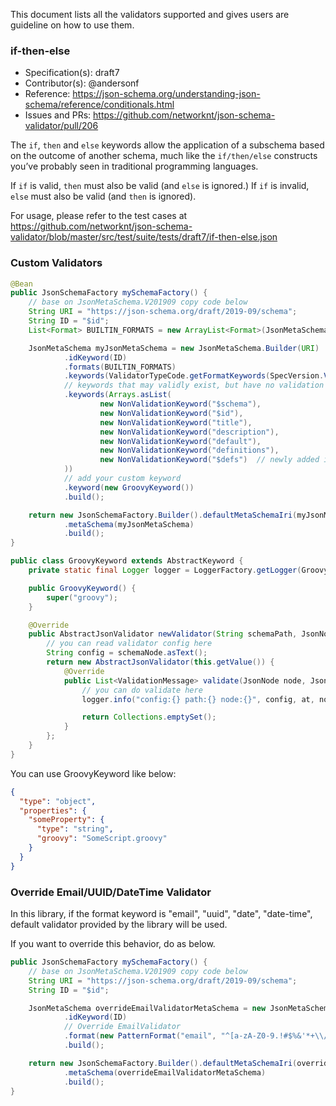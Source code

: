 This document lists all the validators supported and gives users are guideline on how to use them. 

### if-then-else

* Specification(s): draft7
* Contributor(s): @andersonf
* Reference: https://json-schema.org/understanding-json-schema/reference/conditionals.html
* Issues and PRs: https://github.com/networknt/json-schema-validator/pull/206

The `if`, `then` and `else` keywords allow the application of a subschema based on the outcome of another schema, much like the `if/then/else` constructs you’ve probably seen in traditional programming languages.

If `if` is valid, `then` must also be valid (and `else` is ignored.) If `if` is invalid, `else` must also be valid (and `then` is ignored).

For usage, please refer to the test cases at https://github.com/networknt/json-schema-validator/blob/master/src/test/suite/tests/draft7/if-then-else.json

### Custom Validators
````java
@Bean
public JsonSchemaFactory mySchemaFactory() {
    // base on JsonMetaSchema.V201909 copy code below
    String URI = "https://json-schema.org/draft/2019-09/schema";
    String ID = "$id";
    List<Format> BUILTIN_FORMATS = new ArrayList<Format>(JsonMetaSchema.COMMON_BUILTIN_FORMATS);

    JsonMetaSchema myJsonMetaSchema = new JsonMetaSchema.Builder(URI)
            .idKeyword(ID)
            .formats(BUILTIN_FORMATS)
            .keywords(ValidatorTypeCode.getFormatKeywords(SpecVersion.VersionFlag.V201909))
            // keywords that may validly exist, but have no validation aspect to them
            .keywords(Arrays.asList(
                    new NonValidationKeyword("$schema"),
                    new NonValidationKeyword("$id"),
                    new NonValidationKeyword("title"),
                    new NonValidationKeyword("description"),
                    new NonValidationKeyword("default"),
                    new NonValidationKeyword("definitions"),
                    new NonValidationKeyword("$defs")  // newly added in 2018-09 release.
            ))
            // add your custom keyword
            .keyword(new GroovyKeyword())
            .build();

    return new JsonSchemaFactory.Builder().defaultMetaSchemaIri(myJsonMetaSchema.getIri())
            .metaSchema(myJsonMetaSchema)
            .build();
}

public class GroovyKeyword extends AbstractKeyword {
    private static final Logger logger = LoggerFactory.getLogger(GroovyKeyword.class);

    public GroovyKeyword() {
        super("groovy");
    }

    @Override
    public AbstractJsonValidator newValidator(String schemaPath, JsonNode schemaNode, JsonSchema parentSchema, ValidationContext validationContext) throws JsonSchemaException, Exception {
        // you can read validator config here
        String config = schemaNode.asText();
        return new AbstractJsonValidator(this.getValue()) {
            @Override
            public List<ValidationMessage> validate(JsonNode node, JsonNode rootNode, String at) {
                // you can do validate here
                logger.info("config:{} path:{} node:{}", config, at, node);

                return Collections.emptySet();
            }
        };
    }
}
````
You can use GroovyKeyword like below:
````json
{
  "type": "object",
  "properties": {
    "someProperty": {
      "type": "string",
      "groovy": "SomeScript.groovy"
    }
  }
}
````

### Override Email/UUID/DateTime Validator

In this library, if the format keyword is "email", "uuid", "date", "date-time", default validator provided by the library will be used.

If you want to override this behavior, do as below.

```java
public JsonSchemaFactory mySchemaFactory() {
    // base on JsonMetaSchema.V201909 copy code below
    String URI = "https://json-schema.org/draft/2019-09/schema";
    String ID = "$id";

    JsonMetaSchema overrideEmailValidatorMetaSchema = new JsonMetaSchema.Builder(URI)
            .idKeyword(ID)
            // Override EmailValidator
            .format(new PatternFormat("email", "^[a-zA-Z0-9.!#$%&'*+\\/=?^_`{|}~-]+@[a-zA-Z0-9-]+(?:\\.[a-zA-Z0-9-]+)*$"))
            .build();

    return new JsonSchemaFactory.Builder().defaultMetaSchemaIri(overrideEmailValidatorMetaSchema.getIri())
            .metaSchema(overrideEmailValidatorMetaSchema)
            .build();
}
```
